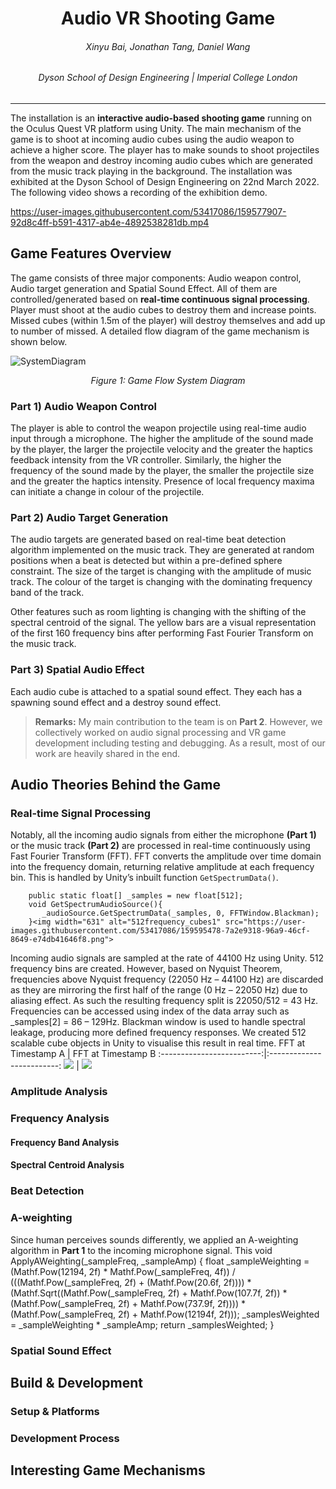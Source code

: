 <h1 align="center">
  Audio VR Shooting Game
</h1>
<h6 align="center"> 
  Xinyu Bai, Jonathan Tang, Daniel Wang
</h6>
<h6 align="center"> 
  Dyson School of Design Engineering | Imperial College London
</h6>

***

The installation is an **interactive audio-based shooting game** running on the Oculus Quest VR platform using Unity. The main mechanism of the game is to shoot at incoming audio cubes using the audio weapon to achieve a higher score. The player has to make sounds to shoot projectiles from the weapon and destroy incoming audio cubes which are generated from the music track playing in the background. The installation was exhibited at the Dyson School of Design Engineering on 22nd March 2022. The following video shows a recording of the exhibition demo.

https://user-images.githubusercontent.com/53417086/159577907-92d8c4ff-b591-4317-ab4e-4892538281db.mp4

## Game Features Overview
The game consists of three major components: Audio weapon control, Audio target generation and Spatial Sound Effect. All of them are controlled/generated based on **real-time continuous signal processing**. Player must shoot at the audio cubes to destroy them and increase points. Missed cubes (within 1.5m of the player) will destroy themselves and add up to number of missed. A detailed flow diagram of the game mechanism is shown below.

![SystemDiagram](https://user-images.githubusercontent.com/53417086/159578853-41d1c046-01ff-4962-963f-0a73cdd8b531.svg)
<p align = "center"><em>Figure 1: Game Flow System Diagram</em></p>

### Part 1) Audio Weapon Control
The player is able to control the weapon projectile using real-time audio input through a microphone. The higher the amplitude of the sound made by the player, the larger the projectile velocity and the greater the haptics feedback intensity from the VR controller. Similarly, the higher the frequency of the sound made by the player, the smaller the projectile size and the greater the haptics intensity. Presence of local frequency maxima can initiate a change in colour of the projectile.

### Part 2) Audio Target Generation
The audio targets are generated based on real-time beat detection algorithm implemented on the music track. They are generated at random positions when a beat is detected but within a pre-defined sphere constraint. The size of the target is changing with the amplitude of music track. The colour of the target is changing with the dominating frequency band of the track.

Other features such as room lighting is changing with the shifting of the spectral centroid of the signal. The yellow bars are a visual representation of the first 160 frequency bins after performing Fast Fourier Transform on the music track.

### Part 3) Spatial Audio Effect
Each audio cube is attached to a spatial sound effect. They each has a spawning sound effect and a destroy sound effect. 

> **Remarks:** My main contribution to the team is on **Part 2**. However, we collectively worked on audio signal processing and VR game development including testing and debugging. As a result, most of our work are heavily shared in the end.

## Audio Theories Behind the Game

### Real-time Signal Processing
Notably, all the incoming audio signals from either the microphone **(Part 1)** or the music track **(Part 2)** are processed in real-time continuously using Fast Fourier Transform (FFT). FFT converts the amplitude over time domain into the frequency domain, returning relative amplitude at each frequency bin. This is handled by Unity’s inbuilt function `GetSpectrumData()`. 

        public static float[] _samples = new float[512];
        void GetSpectrumAudioSource(){
           _audioSource.GetSpectrumData(_samples, 0, FFTWindow.Blackman);
        }<img width="631" alt="512frequency_cubes1" src="https://user-images.githubusercontent.com/53417086/159595478-7a2e9318-96a9-46cf-8649-e74db41646f8.png">

     
Incoming audio signals are sampled at the rate of 44100 Hz using Unity. 512 frequency bins are created. However, based on Nyquist Theorem, frequencies above Nyquist frequency (22050 Hz – 44100 Hz) are discarded as they are mirroring the first half of the range (0 Hz – 22050 Hz) due to aliasing effect. As such the resulting frequency split is 22050/512 = 43 Hz. Frequencies can be accessed using index of the data array such as _samples[2] = 86 – 129Hz. Blackman window is used to handle spectral leakage, producing more defined frequency responses. We created 512 scalable cube objects in Unity to visualise this result in real time.
FFT at Timestamp A             |  FFT at Timestamp B
:-------------------------:|:-------------------------:
![](https://user-images.githubusercontent.com/53417086/159595350-4aa00e42-f6a2-49fd-8da2-5a0fbafabcf4.png)  |  ![](https://user-images.githubusercontent.com/53417086/159595516-44ea83db-b703-4540-843a-f6daef30b2c5.png)

### Amplitude Analysis
### Frequency Analysis
#### Frequency Band Analysis
#### Spectral Centroid Analysis
### Beat Detection
### A-weighting
Since human perceives sounds differently, we applied an A-weighting algorithm in **Part 1** to the incoming microphone signal. This 
        void ApplyAWeighting(_sampleFreq, _sampleAmp) {
          float _sampleWeighting = (Mathf.Pow(12194, 2f) * Mathf.Pow(_sampleFreq, 4f)) / (((Mathf.Pow(_sampleFreq, 2f) + (Mathf.Pow(20.6f, 2f)))) * (Mathf.Sqrt((Mathf.Pow(_sampleFreq, 2f) + Mathf.Pow(107.7f, 2f)) * (Mathf.Pow(_sampleFreq, 2f) + Mathf.Pow(737.9f, 2f)))) * (Mathf.Pow(_sampleFreq, 2f) + Mathf.Pow(12194f, 2f)));
          _samplesWeighted = _sampleWeighting * _sampleAmp;
          return _samplesWeighted;
        }
### Spatial Sound Effect

## Build & Development
### Setup & Platforms
### Development Process

## Interesting Game Mechanisms


